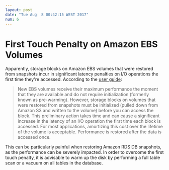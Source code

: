 ```yaml
---
layout: post
date: "Tue Aug  8 00:42:15 WEST 2017"
num: 6
---
```


# First Touch Penalty on Amazon EBS Volumes

Apparently, storage blocks on Amazon EBS volumes that were restored from
snapshots incur in significant latency penalties on I/O operations the first
time they're accessed. According to the [user guide][user-guide]:

> New EBS volumes receive their maximum performance the moment that they are
> available and do not require initialization (formerly known as pre-warming).
> However, storage blocks on volumes that were restored from snapshots must be
> initialized (pulled down from Amazon S3 and written to the volume) before you
> can access the block. This preliminary action takes time and can cause a
> significant increase in the latency of an I/O operation the first time each
> block is accessed. For most applications, amortizing this cost over the
> lifetime of the volume is acceptable. Performance is restored after the data
> is accessed once.

This can be particularly painful when restoring Amazon RDS DB snapshots, as the
performance can be severely impacted. In order to overcome the first touch
penalty, it is advisable to warm up the disk by performing a full table scan or
a vacuum on all tables in the database.

[user-guide]: http://docs.aws.amazon.com/AWSEC2/latest/UserGuide/ebs-initialize.html
